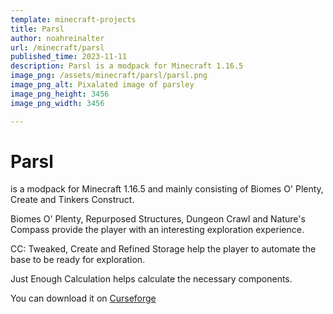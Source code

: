 ```yaml
---
template: minecraft-projects
title: Parsl
author: noahreinalter
url: /minecraft/parsl
published_time: 2023-11-11
description: Parsl is a modpack for Minecraft 1.16.5
image_png: /assets/minecraft/parsl/parsl.png
image_png_alt: Pixalated image of parsley
image_png_height: 3456
image_png_width: 3456

---
```


# Parsl

is a modpack for Minecraft 1.16.5 and mainly consisting of Biomes O' Plenty, Create and Tinkers Construct.

Biomes O' Plenty, Repurposed Structures, Dungeon Crawl and Nature's Compass provide the player with an interesting exploration experience.

CC: Tweaked, Create and Refined Storage help the player to automate the base to be ready for exploration.

Just Enough Calculation helps calculate the necessary components.

You can download it on [Curseforge](https://www.curseforge.com/minecraft/modpacks/parsl-modpack)
